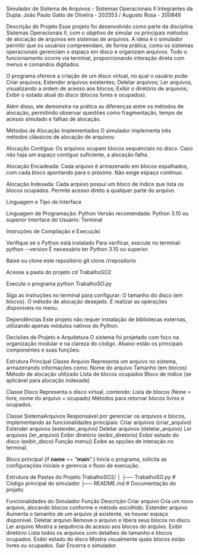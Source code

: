 Simulador de Sistema de Arquivos - Sistemas Operacionais II
Integrantes da Dupla: João Paulo Gatto de Oliveira - 202553  /  Augusto Rosa - 200849

Descrição do Projeto
Esse projeto foi desenvolvido como parte da disciplina Sistemas Operacionais II, com o objetivo de simular os principais métodos de alocação de arquivos em sistemas de arquivos.
A ideia é o simulador permitir que os usuários compreendam, de forma prática, como os sistemas operacionais gerenciam o espaço em disco e organizam arquivos.
Todo o funcionamento ocorre via terminal, proporcionando interação direta com menus e comandos digitados.

O programa oferece a criação de um disco virtual, no qual o usuário pode:
Criar arquivos;
Estender arquivos existentes;
Deletar arquivos;
Ler arquivos, visualizando a ordem de acesso aos blocos;
Exibir o diretório de arquivos;
Exibir o estado atual do disco (blocos livres e ocupados).

Além disso, ele demonstra na prática as diferenças entre os métodos de alocação, permitindo observar questões como fragmentação, tempo de acesso simulado e falhas de alocação.

Métodos de Alocação Implementados
O simulador implementa três métodos clássicos de alocação de arquivos:

Alocação Contígua: Os arquivos ocupam blocos sequenciais no disco.
Caso não haja um espaço contíguo suficiente, a alocação falha.

Alocação Encadeada: Cada arquivo é armazenado em blocos espalhados, com cada bloco apontando para o próximo.
Não exige espaço contínuo.

Alocação Indexada: Cada arquivo possui um bloco de índice que lista os blocos ocupados.
Permite acesso direto a qualquer parte do arquivo.

Linguagem e Tipo de Interface

Linguagem de Programação: Python
Versão recomendada: Python 3.10 ou superior
Interface do Usuário: Terminal

Instruções de Compilação e Execução

Verifique se o Python está instalado
Para verificar, execute no terminal:
python --version
É necessário ter Python 3.10 ou superior.

Baixe ou clone este repositório
git clone //repositorio

Acesse a pasta do projeto
cd TrabalhoSO2

Execute o programa
python TrabalhoSO.py

Siga as instruções no terminal para configurar:
O tamanho do disco (em blocos).
O método de alocação desejado.
E realizar as operações disponíveis no menu.

Dependências
Este projeto não requer instalação de bibliotecas externas, utilizando apenas módulos nativos do Python.

Decisões de Projeto e Arquitetura
O sistema foi projetado com foco na organização modular e na clareza do código. Abaixo estão os principais componentes e suas funções:

Estrutura Principal
Classe Arquivo
Representa um arquivo no sistema, armazenando informações como:
Nome do arquivo
Tamanho (em blocos)
Método de alocação utilizado
Lista de blocos ocupados
Bloco de índice (se aplicável para alocação indexada)

Classe Disco
Representa o disco virtual, contendo:
Lista de blocos (None = livre, nome do arquivo = ocupado)
Métodos para retornar blocos livres e ocupados.

Classe SistemaArquivos
Responsável por gerenciar os arquivos e blocos, implementando as funcionalidades principais:
Criar arquivos (criar_arquivo)
Estender arquivos (estender_arquivo)
Deletar arquivos (deletar_arquivo)
Ler arquivos (ler_arquivo)
Exibir diretório (exibir_diretorio)
Exibir estado do disco (exibir_disco)
Função menu()
Exibe as opções de interação no terminal.

Bloco principal (if __name__ == "__main__":)
Inicia o programa, solicita as configurações iniciais e gerencia o fluxo de execução.

Estrutura de Pastas do Projeto
TrabalhoSO2/
│
├── TrabalhoSO.py   # Código principal do simulador
├── README.md                  # Documentação do projeto

Funcionalidades do Simulador
Função	Descrição
Criar arquivo	Cria um novo arquivo, alocando blocos conforme o método escolhido.
Estender arquivo	Aumenta o tamanho de um arquivo já existente, se houver espaço disponível.
Deletar arquivo	Remove o arquivo e libera seus blocos no disco.
Ler arquivo	Mostra a sequência de acesso aos blocos do arquivo.
Exibir diretório	Lista todos os arquivos com detalhes de tamanho e blocos ocupados.
Exibir estado do disco	Mostra visualmente quais blocos estão livres ou ocupados.
Sair	Encerra o simulador.

